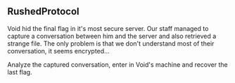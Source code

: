 ## RushedProtocol

Void hid the final flag in it's most secure server. Our staff managed to capture a conversation between him and the server and also retrieved a strange file. The only problem is that we don't understand most of their conversation, it seems encrypted...

Analyze the captured conversation, enter in Void's machine and recover the last flag.
